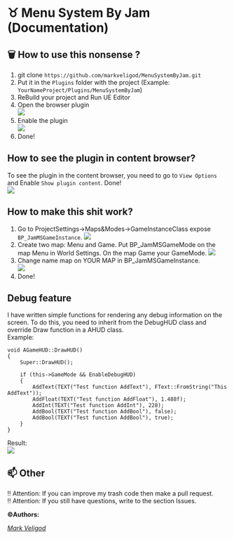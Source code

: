# :taurus: Menu System By Jam (Documentation)

## :wastebasket: How to use this nonsense ?  
1. git clone `https://github.com/markveligod/MenuSystemByJam.git`
2. Put it in the `Plugins` folder with the project (Example: `YourNameProject/Plugins/MenuSystemByJam`)
3. ReBuild your project and Run UE Editor
4. Open the browser plugin  
![](https://cdn.discordapp.com/attachments/836541085248520233/967407719193649222/unknown.png)
5. Enable the plugin  
![](https://cdn.discordapp.com/attachments/836541085248520233/967408294920605787/unknown.png)
6. Done!

## How to see the plugin in content browser?  
To see the plugin in the content browser, you need to go to `View Options` and Enable `Show plugin content`. Done!  
![](https://cdn.discordapp.com/attachments/836541085248520233/967408720168501248/unknown.png)

## How to make this shit work?  
1. Go to ProjectSettings->Maps&Modes->GameInstanceClass expose `BP_JamMSGameInstance`.
![](https://cdn.discordapp.com/attachments/836541085248520233/967410219598635028/unknown.png)  
2. Create two map: Menu and Game. Put BP_JamMSGameMode on the map Menu in World Settings. On the map Game your GameMode.
![](https://cdn.discordapp.com/attachments/836541085248520233/967411717896278056/unknown.png)
3. Change name map on YOUR MAP in BP_JamMSGameInstance.  
![](https://cdn.discordapp.com/attachments/836541085248520233/967412018715979786/unknown.png)  
4. Done!

## Debug feature
I have written simple functions for rendering any debug information on the screen. To do this, you need to inherit from the DebugHUD class and override Draw function in a AHUD class.  
Example:  
```
void AGameHUD::DrawHUD()
{
    Super::DrawHUD();

    if (this->GameMode && EnableDebugHUD)
    {
        AddText(TEXT("Test function AddText"), FText::FromString("This AddText"));
        AddFloat(TEXT("Test function AddFloat"), 1.488f);
        AddInt(TEXT("Test function AddInt"), 228);
        AddBool(TEXT("Test function AddBool"), false);
        AddBool(TEXT("Test function AddBool"), true);
    }
}
```  
Result:  
![](https://cdn.discordapp.com/attachments/836541085248520233/967741234934341732/unknown.png)  

## 📫 Other
:bangbang: Attention: If you can improve my trash code then make a pull request.  
:bangbang: Attention: If you still have questions, write to the section Issues.

**:copyright:Authors:**  
  
*[Mark Veligod](https://github.com/markveligod)*  

